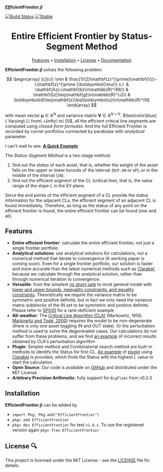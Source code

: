 ___EfficientFrontier.jl___

[![Build Status](https://github.com/PharosAbad/EfficientFrontier.jl/actions/workflows/CI.yml/badge.svg?branch=main)](https://github.com/PharosAbad/EfficientFrontier.jl/actions/workflows/CI.yml?query=branch%3Amain)
[![Stable](https://img.shields.io/badge/docs-stable-blue.svg)](https://github.com/PharosAbad/EfficientFrontier.jl/wiki)
<!-- 
[![Dev](https://img.shields.io/badge/docs-dev-blue.svg)](https://PharosAbad.github.io/EfficientFrontier.jl/dev/)
[![Coverage](https://codecov.io/gh/PharosAbad/EfficientFrontier.jl/branch/main/graph/badge.svg)](https://codecov.io/gh/PharosAbad/EfficientFrontier.jl)
-->

<h1 align="center" margin=0px>
  Entire Efficient Frontier by Status-Segment Method
</h1>

<p align="center">
  <a href="#features">Features</a> •
  <a href="#installation">Installation</a> •
  <a href="#license-">License</a> •
  <a href="https://github.com/PharosAbad/EfficientFrontier.jl/wiki">Documentation</a>
</p>

**EfficientFrontier.jl** solves the following problem:

$$
\begin{array}
[c]{cl}
\min & \frac{1}{2}\mathbf{z}^{\prime}\mathbf{Vz}-L\mathbf{z}^{\prime
}\boldsymbol{\mu}\\
s.t. & \mathbf{Az}=\mathbf{b}\in\mathbb{R}^{M}\\
& \mathbf{Gz}\leq\mathbf{g}\in\mathbb{R}^{J}\\
& \boldsymbol{d}\leq\mathbf{z}\leq\boldsymbol{u}\in\mathbb{R}^{N}
\end{array}
$$

with mean vector $\boldsymbol{\mu}\in\mathbb{R}^{N}$ and variance matrix $\mathbf{V}\in\mathbb{R}^{N\times N}$. $\textcolor{blue}{ Varying\ L\ from\ +\infty\ to\ 0}$, all the efficient critical line segments are computed using *closed-form formulas*. And the full Efficient Frontier is recorded by corner portfolios connected by parabolas with *analytical* parameter.

I can't wait to see: [__A Quick Example__](https://github.com/PharosAbad/EfficientFrontier.jl/wiki/A-Quick-Example)

The _Status-Segment Method_ is a two-stage method:
1. find out the _status_ of each asset, that is, whether the weight of the asset falls on the upper or lower bounds of the interval (`OUT`: `DN` or `UP`), or in the middle of the interval (`IN`).  
2. find out the efficient _segment_ of the CL (critical line), that is, the value range of the slope $L$ in the EV plane. 

Since the end points of the efficient segment of a CL provide the status information for the adjacent CLs, the efficient segment of an adjacent CL is found immediately. Therefore, as long as the status of any point on the efficient frontier is found, the entire efficient frontier can be found (one and all).

## Features

* __Entire efficient frontier__: calculate the entire efficient frontier, not just a single frontier portfolio
* __Analytical solutions__: use analytical solutions for calculations, not a numerical method that iterate to convergence (A working paper is coming soon). Even for a single frontier portfolio, our solution is faster and more accurate than the latest numerical methods such as [Clarabel](https://github.com/oxfordcontrol/Clarabel.jl), because we calculate through the analytical solution, rather than through numerical iteration to convergence.
* __Versatile__: from the simplest [no short-sale](https://github.com/PharosAbad/EfficientFrontier.jl/blob/main/examples/frontier.jl) to most general model with [lower and upper bounds, inequality constraints, and equality constraints](https://github.com/PharosAbad/EfficientFrontier.jl/blob/main/examples/ungil.jl). Theoretically we require the variance matrix to be symmetric and positive definite, but in fact we only need the variance matrix subblocks of the IN set to be symmetric and positive definite. Please refer to [SP500](https://github.com/PharosAbad/EfficientFrontier.jl/blob/main/examples/SP500.jl) for a rank-deficient example
* __All-weather__: The [Critical Line Algorithm (CLA)](https://books.google.ch/books?id=eJ8QUsgfZ8wC) (Markowitz, 1956; [Markowitz and Todd, 2000](https://github.com/PharosAbad/EfficientFrontier.jl/blob/main/examples/MarkowitzTodd2000.jl)) requires the model to be non-degenerate (there is only one asset toggling IN and OUT state). Or the perturbation method is used to solve the degenerated cases. Our calculations do not suffer from these problems, and we find [an example](https://github.com/PharosAbad/EfficientFrontier.jl/blob/main/examples/failCLA.jl) of incorrect results obtained by CLA's perturbation algorithm
 * __Plugin__: Simplex method and Combinatorial search method are built-in methods to identify the Status for first CL. [An example](https://github.com/PharosAbad/EfficientFrontier.jl/blob/main/examples/initClarabel.jl) of [plugin](https://github.com/PharosAbad/EfficientFrontier.jl/blob/main/examples/uClarabel.jl) using [Clarabel](https://github.com/oxfordcontrol/Clarabel.jl) is provided, which finds the Status with the highest $L$ value to start the calculation.
* __Open Source__: Our code is available on [GitHub](https://github.com/PharosAbad/EfficientFrontier.jl) and distributed under the MIT License
* __Arbitrary Precision Arithmetic__: fully support for `BigFloat` from v0.2.0

## Installation
__EfficientFrontier.jl__ can be added by

- `import Pkg; Pkg.add("EfficientFrontier")`
- `pkg> add EfficientFrontier`
- `pkg> dev EfficientFrontier` for test `v1.0.x`. To use the registered version again `pkg> free EfficientFrontier`

## License 🔍
This project is licensed under the MIT License - see the [LICENSE](LICENSE) file for details.
